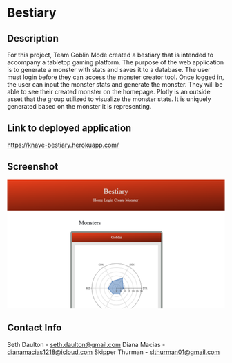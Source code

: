 # Bestiary

## Description

For this project, Team Goblin Mode created a bestiary that is intended to accompany a tabletop gaming platform. The purpose of the web application is to generate a monster with stats and saves it to a database. The user must login before they can access the monster creator tool. Once logged in, the user can input the monster stats and generate the monster. They will be able to see their created monster on the homepage. Plotly is an outside asset that the group utilized to visualize the monster stats. It is uniquely generated based on the monster it is representing.

## Link to deployed application

https://knave-bestiary.herokuapp.com/

## Screenshot

![Bestiary Homepage](./public/images/BestiaryScreenShot.png)

## Contact Info

Seth Daulton - seth.daulton@gmail.com
Diana Macias - dianamacias1218@icloud.com
Skipper Thurman - slthurman01@gmail.com
